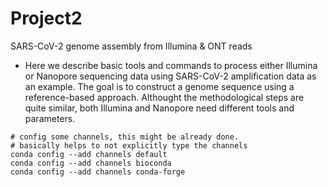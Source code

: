 
# Project2

SARS-CoV-2 genome assembly from Illumina & ONT reads

- Here we describe basic tools and commands to process either Illumina or Nanopore sequencing data using SARS-CoV-2 amplification data as an example. The goal is to construct a genome sequence using a reference-based approach. Althought the methodological steps are quite similar, both Illumina and Nanopore need different tools and parameters.

```
# config some channels, this might be already done.
# basically helps to not explicitly type the channels
conda config --add channels default
conda config --add channels bioconda
conda config --add channels conda-forge
```

